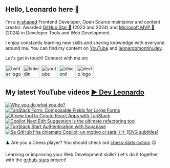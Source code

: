## Hello, Leonardo here 👋

I'm a [π-shaped](https://youtu.be/Dje_jaiMnYg) Frontend Developer, Open Source maintainer and content creator. Awarded [GitHub Star 🌟](https://stars.github.com/profiles/Balastrong/) (2023 and 2024) and [Microsoft MVP 🔷](https://mvp.microsoft.com/en-US/mvp/profile/51d820c5-949f-4961-aec5-09e34035cb24) (2024) in Developer Tools and Web Development.

I enjoy constantly learning new skills and sharing knowledge with everyone around me. You can find my content on [YouTube](https://www.youtube.com/c/DevLeonardo?sub_confirmation=1) and [leonardomontini.dev](https://leonardomontini.dev).

Let's get in touch! Connect with me on:

<div align="left">
  <a href="https://twitter.com/Balastrong" target="_blank"><img src="https://raw.githubusercontent.com/maurodesouza/profile-readme-generator/master/src/assets/icons/social/twitter/default.svg" width="52" height="40" alt="twitter logo" /></a>
  <a href="https://www.linkedin.com/in/leonardo-montini/" target="_blank"><img src="https://raw.githubusercontent.com/maurodesouza/profile-readme-generator/master/src/assets/icons/social/linkedin/default.svg" width="52" height="40" alt="linkedin logo" /></a>
  <a href="https://www.youtube.com/c/DevLeonardo?sub_confirmation=1" target="_blank"><img src="https://raw.githubusercontent.com/maurodesouza/profile-readme-generator/master/src/assets/icons/social/youtube/default.svg" width="52" height="40" alt="youtube logo" /></a>
  <a href="https://discord.gg/bqwyEa6We6" target="_blank"><img src="https://raw.githubusercontent.com/maurodesouza/profile-readme-generator/master/src/assets/icons/social/discord/default.svg" width="52" height="40" alt="discord logo" /></a>
  <a href="https://dev.to/balastrong" target="_blank"><img src="https://raw.githubusercontent.com/maurodesouza/profile-readme-generator/master/src/assets/icons/social/devto/default.svg" width="52" height="40" alt="devto logo" /></a>
</div>

## My latest YouTube videos [▶️ Dev Leonardo](https://www.youtube.com/@DevLeonardo?sub_confirmation=1)

<!-- BEGIN YOUTUBE-CARDS -->
[![Why you do what you do?](https://ytcards.demolab.com/?id=lfa40g-Ld04&title=Why+you+do+what+you+do%3F&lang=en&timestamp=1744545673&background_color=%230d1117&title_color=%23ffffff&stats_color=%23dedede&max_title_lines=1&width=250&border_radius=5&duration=409 "Why you do what you do?")](https://www.youtube.com/watch?v=lfa40g-Ld04)
[![TanStack Form: Composable Fields for Large Forms](https://ytcards.demolab.com/?id=YJ3rW85fnKo&title=TanStack+Form%3A+Composable+Fields+for+Large+Forms&lang=en&timestamp=1742045423&background_color=%230d1117&title_color=%23ffffff&stats_color=%23dedede&max_title_lines=1&width=250&border_radius=5&duration=661 "TanStack Form: Composable Fields for Large Forms")](https://www.youtube.com/watch?v=YJ3rW85fnKo)
[![A new tool to Create React Apps with TanStack](https://ytcards.demolab.com/?id=K2m5awz3cAk&title=A+new+tool+to+Create+React+Apps+with+TanStack&lang=en&timestamp=1739880033&background_color=%230d1117&title_color=%23ffffff&stats_color=%23dedede&max_title_lines=1&width=250&border_radius=5&duration=428 "A new tool to Create React Apps with TanStack")](https://www.youtube.com/watch?v=K2m5awz3cAk)
[![Copilot Next Edit Suggestion is the ultimate refactoring tool](https://ytcards.demolab.com/?id=bq4D_A7UPY8&title=Copilot+Next+Edit+Suggestion+is+the+ultimate+refactoring+tool&lang=en&timestamp=1739620854&background_color=%230d1117&title_color=%23ffffff&stats_color=%23dedede&max_title_lines=1&width=250&border_radius=5&duration=429 "Copilot Next Edit Suggestion is the ultimate refactoring tool")](https://www.youtube.com/watch?v=bq4D_A7UPY8)
[![TanStack Start Authentication with Supabase](https://ytcards.demolab.com/?id=6c8kuvBolQg&title=TanStack+Start+Authentication+with+Supabase&lang=en&timestamp=1739361609&background_color=%230d1117&title_color=%23ffffff&stats_color=%23dedede&max_title_lines=1&width=250&border_radius=5&duration=486 "TanStack Start Authentication with Supabase")](https://www.youtube.com/watch?v=6c8kuvBolQg)
[![Se GitHub l'ha chiamato Copilot, un motivo ci sarà 🇮🇹 [ENG subtitles]](https://ytcards.demolab.com/?id=T8xYVyhvO_Q&title=Se+GitHub+l%27ha+chiamato+Copilot%2C+un+motivo+ci+sar%C3%A0+%F0%9F%87%AE%F0%9F%87%B9+%5BENG+subtitles%5D&lang=en&timestamp=1738756843&background_color=%230d1117&title_color=%23ffffff&stats_color=%23dedede&max_title_lines=1&width=250&border_radius=5&duration=3325 "Se GitHub l'ha chiamato Copilot, un motivo ci sarà 🇮🇹 [ENG subtitles]")](https://www.youtube.com/watch?v=T8xYVyhvO_Q)
<!-- END YOUTUBE-CARDS -->

♟️ Are you a Chess player? You should check out [chess-stats-action](https://github.com/Balastrong/chess-stats-action) 😉

Learning or improving your Web Development skills? Let's do it together with the [github-stats](https://github.com/Balastrong/github-stats) project!
